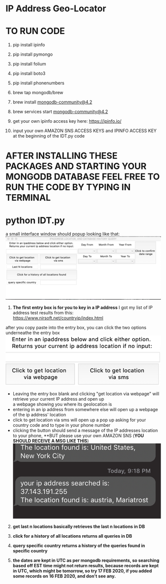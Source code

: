 # IP Address Geo-Locator



# **TO RUN CODE**
1. pip install ipinfo
2. pip install pymongo
3. pip install folium
4. pip install boto3
5. pip install phonenumbers


6. brew tap mongodb/brew
7. brew install mongodb-community@4.2
8. brew services start mongodb-community@4.2
9. get your own ipinfo access key here: https://ipinfo.io/
10. input your own AMAZON SNS ACCESS KEYS and IPINFO ACCESS KEY at the beginning of the IDT.py code


# **AFTER INSTALLING THESE PACKAGES AND STARTING YOUR MONGODB DATABASE FEEL FREE TO RUN THE CODE BY TYPING IN TERMINAL**
# python IDT.py

a small interface window should popup looking like that:
![Interface](screenshots/INTERFACE.PNG)


1. **The first entry box is for you to key in a IP address**
I got my list of IP address test results from this: https://www.nirsoft.net/countryip/index.html

after you copy paste into the entry box, you can click the two options underneathe the entry box
![two options](screenshots/twoop.png)

  * Leaving the entry box blank and clicking "get location via webpage" will retrieve your current IP address and open up  
  a webpage showing you where its geolocation is
  * entering in an ip address from somewhere else will open up a webpage of the ip address' location
  * click to get location via sms will open up a pop up asking for your country code and to type in your phone number
  * clicking the button should send a message of the IP addresses location to your phone, **BUT please use your own AMAZON          SNS
  (**YOU SHOULD RECEIVE A MSG LIKE THIS**)
  ![two options](screenshots/sms1.png)


2. **get last n locations basically retrieves the last n locations in DB**
3. **click for a history of all locations returns all queries in DB**
4. **query specific country returns a history of the queries found in specific country**

5. **the dates are kept in UTC as per mongodb requirements, so searching based off EST time might not return results, because records are kept in UTC, which might be tomorrow, so try 17 FEB 2020, if you added some records on 16 FEB 2020, and don't see any.**
